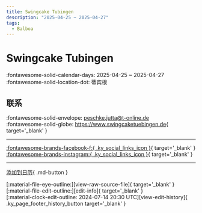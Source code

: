 ```yaml
---
title: Swingcake Tubingen
description: "2025-04-25 ~ 2025-04-27"
tags:
  - Balboa
---
```


# Swingcake Tubingen 

:fontawesome-solid-calendar-days: 2025-04-25 ~ 2025-04-27  
:fontawesome-solid-location-dot: 蒂宾根  

## 联系

:fontawesome-solid-envelope: <peschke.jutta@t-online.de>  
:fontawesome-solid-globe: <https://www.swingcaketuebingen.de>{ target='_blank' }  

---

 [:fontawesome-brands-facebook-f:{ .ky_social_links_icon }](https://www.facebook.com/profile.php?id=61555780904161){ target='_blank' } [:fontawesome-brands-instagram:{ .ky_social_links_icon }](https://instagram.com/balboa_swingcake){ target='_blank' }

---

[添加到日历](https://swing.news/ics/zh-Hans/2025/de_DE/swingcake-tubingen-2025.ics){ .md-button }

<div class="ky_page_footer" markdown>
<div class="ky_page_footer_trailing" markdown="span">
[:material-file-eye-outline:][view-raw-source-file]{ target='_blank' }
[:material-file-edit-outline:][edit-info]{ target='_blank' }
</div>
<div class="ky_page_footer_leading" markdown="span">
[:material-clock-edit-outline: 2024-07-14 20:30 UTC][view-edit-history]{ .ky_page_footer_history_button target='_blank' }
</div>
</div>

[view-raw-source-file]: https://github.com/swingdance/events/blob/main/2025/de_DE/swingcake-tubingen-2025.json "查看原始源文件"
[edit-info]: https://github.com/swingdance/events/issues/new?assignees=&labels=update+event&projects=&template=03-update_entity.yml&title=%5B2025%2Fde_DE%5D%20Swingcake%20Tubingen&region=de_DE&year=2025&id=swingcake-tubingen-2025&name=Swingcake%20Tubingen&org_id= "编辑信息"

[view-edit-history]: https://github.com/swingdance/events/commits/main/2025/de_DE/swingcake-tubingen-2025.json "查看编辑历史"
